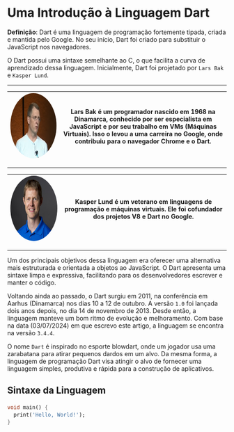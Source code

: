 # Uma Introdução à Linguagem Dart

**Definição**: Dart é uma linguagem de programação fortemente tipada, criada e mantida pelo Google. No seu início, Dart foi criado para substituir o JavaScript nos navegadores.

O Dart possui uma sintaxe semelhante ao C, o que facilita a curva de aprendizado dessa linguagem. Inicialmente, Dart foi projetado por `Lars Bak` e `Kasper Lund`.

---

| <img src="/assets/people/Lars%20Bak.png" alt="Lars Bak" width="600" height="150" style="border-radius: 50%;" /> | Lars Bak é um programador nascido em 1968 na Dinamarca, conhecido por ser especialista em JavaScript e por seu trabalho em VMs (Máquinas Virtuais). Isso o levou a uma carreira no Google, onde contribuiu para o navegador Chrome e o Dart. |
|:----------------------------------------------------------------------------------------------------------------:|---------------------------------------------------------------------------------------------------------------------------------------------------------|

---

| <img src="/assets/people/Basper%20Lund.jpg" alt="Kasper Lund" width="320" height="150" style="border-radius: 50%;" /> | Kasper Lund é um veterano em linguagens de programação e máquinas virtuais. Ele foi cofundador dos projetos V8 e Dart no Google. |
:--------------------------------------------------------------------------------------------------------------------:|-------------------------------------------------------------------------------------------------------------------------------|

---

Um dos principais objetivos dessa linguagem era oferecer uma alternativa mais estruturada e orientada a objetos ao JavaScript. O Dart apresenta uma sintaxe limpa e expressiva, facilitando para os desenvolvedores escrever e manter o código.

Voltando ainda ao passado, o Dart surgiu em 2011, na conferência em Aarhus (Dinamarca) nos dias 10 a 12 de outubro. A versão `1.0` foi lançada dois anos depois, no dia 14 de novembro de 2013. Desde então, a linguagem manteve um bom ritmo de evolução e melhoramento. Com base na data (03/07/2024) em que escrevo este artigo, a linguagem se encontra na versão `3.4.4`.

O nome `Dart` é inspirado no esporte blowdart, onde um jogador usa uma zarabatana para atirar pequenos dardos em um alvo. Da mesma forma, a linguagem de programação Dart visa atingir o alvo de fornecer uma linguagem simples, produtiva e rápida para a construção de aplicativos.

## Sintaxe da Linguagem

```dart
void main() {
  print('Hello, World!');
}
```
